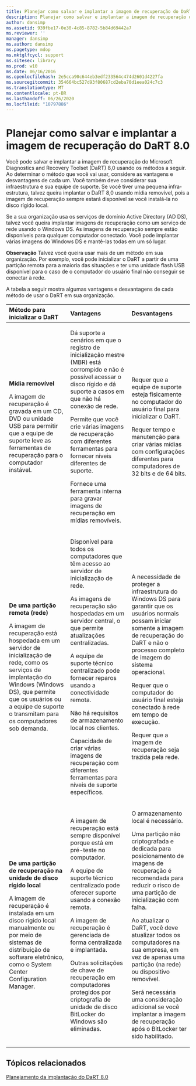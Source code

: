 ```yaml
---
title: Planejar como salvar e implantar a imagem de recuperação do DaRT 8.0
description: Planejar como salvar e implantar a imagem de recuperação do DaRT 8.0
author: dansimp
ms.assetid: 939fbe17-0e30-4c85-8782-5b84d69442a7
ms.reviewer: ''
manager: dansimp
ms.author: dansimp
ms.pagetype: mdop
ms.mktglfcycl: support
ms.sitesec: library
ms.prod: w10
ms.date: 06/16/2016
ms.openlocfilehash: 2e5cca90c644eb3edf233564c474d2601d4227fa
ms.sourcegitcommit: 354664bc527d93f80687cd2eba70d1eea024c7c3
ms.translationtype: MT
ms.contentlocale: pt-BR
ms.lasthandoff: 06/26/2020
ms.locfileid: "10797886"
---
```

# Planejar como salvar e implantar a imagem de recuperação do DaRT 8.0


Você pode salvar e implantar a imagem de recuperação do Microsoft Diagnostics and Recovery Toolset (DaRT) 8,0 usando os métodos a seguir. Ao determinar o método que você vai usar, considere as vantagens e desvantagens de cada um. Você também deve considerar sua infraestrutura e sua equipe de suporte. Se você tiver uma pequena infra-estrutura, talvez queira implantar o DaRT 8,0 usando mídia removível, pois a imagem de recuperação sempre estará disponível se você instalá-la no disco rígido local.

Se a sua organização usa os serviços de domínio Active Directory (AD DS), talvez você queira implantar imagens de recuperação como um serviço de rede usando o Windows DS. As imagens de recuperação sempre estão disponíveis para qualquer computador conectado. Você pode implantar várias imagens do Windows DS e mantê-las todas em um só lugar.

**Observação**  Talvez você queira usar mais de um método em sua organização. Por exemplo, você pode inicializar o DaRT a partir de uma partição remota para a maioria das situações e ter uma unidade flash USB disponível para o caso de o computador do usuário final não conseguir se conectar à rede.

 

A tabela a seguir mostra algumas vantagens e desvantagens de cada método de usar o DaRT em sua organização.

<table>
<colgroup>
<col width="33%" />
<col width="33%" />
<col width="33%" />
</colgroup>
<thead>
<tr class="header">
<th align="left">Método para inicializar o DaRT</th>
<th align="left">Vantagens</th>
<th align="left">Desvantagens</th>
</tr>
</thead>
<tbody>
<tr class="odd">
<td align="left"><p><strong>Mídia removível</strong></p>
<p>A imagem de recuperação é gravada em um CD, DVD ou unidade USB para permitir que a equipe de suporte leve as ferramentas de recuperação para o computador instável.</p></td>
<td align="left"><p>Dá suporte a cenários em que o registro de inicialização mestre (MBR) está corrompido e não é possível acessar o disco rígido e dá suporte a casos em que não há conexão de rede.</p>
<p>Permite que você crie várias imagens de recuperação com diferentes ferramentas para fornecer níveis diferentes de suporte.</p>
<p>Fornece uma ferramenta interna para gravar imagens de recuperação em mídias removíveis.</p></td>
<td align="left"><p>Requer que a equipe de suporte esteja fisicamente no computador do usuário final para inicializar o DaRT.</p>
<p>Requer tempo e manutenção para criar várias mídias com configurações diferentes para computadores de 32 bits e de 64 bits.</p></td>
</tr>
<tr class="even">
<td align="left"><p><strong>De uma partição remota (rede)</strong></p>
<p>A imagem de recuperação está hospedada em um servidor de inicialização de rede, como os serviços de implantação do Windows (Windows DS), que permite que os usuários ou a equipe de suporte o transmitam para os computadores sob demanda.</p></td>
<td align="left"><p>Disponível para todos os computadores que têm acesso ao servidor de inicialização de rede.</p>
<p>As imagens de recuperação são hospedadas em um servidor central, o que permite atualizações centralizadas.</p>
<p>A equipe de suporte técnico centralizado pode fornecer reparos usando a conectividade remota.</p>
<p>Não há requisitos de armazenamento local nos clientes.</p>
<p>Capacidade de criar várias imagens de recuperação com diferentes ferramentas para níveis de suporte específicos.</p></td>
<td align="left"><p>A necessidade de proteger a infraestrutura do Windows DS para garantir que os usuários normais possam iniciar somente a imagem de recuperação do DaRT e não o processo completo de imagem do sistema operacional.</p>
<p></p>
<p></p>
<p>Requer que o computador do usuário final esteja conectado à rede em tempo de execução.</p>
<p>Requer que a imagem de recuperação seja trazida pela rede.</p></td>
</tr>
<tr class="odd">
<td align="left"><p><strong>De uma partição de recuperação na unidade de disco rígido local</strong></p>
<p>A imagem de recuperação é instalada em um disco rígido local manualmente ou por meio de sistemas de distribuição de software eletrônico, como o System Center Configuration Manager.</p></td>
<td align="left"><p>A imagem de recuperação está sempre disponível porque está em pré-teste no computador.</p>
<p>A equipe de suporte técnico centralizado pode oferecer suporte usando a conexão remota.</p>
<p>A imagem de recuperação é gerenciada de forma centralizada e implantada.</p>
<p>Outras solicitações de chave de recuperação em computadores protegidos por criptografia de unidade de disco BitLocker do Windows são eliminadas.</p></td>
<td align="left"><p>O armazenamento local é necessário.</p>
<p>Uma partição não criptografada e dedicada para posicionamento de imagens de recuperação é recomendada para reduzir o risco de uma partição de inicialização com falha.</p>
<p>Ao atualizar o DaRT, você deve atualizar todos os computadores na sua empresa, em vez de apenas uma partição (na rede) ou dispositivo removível.</p>
<p>Será necessária uma consideração adicional se você implantar a imagem de recuperação após o BitLocker ter sido habilitado.</p></td>
</tr>
</tbody>
</table>

 

## Tópicos relacionados


[Planejamento da implantação do DaRT 8.0](planning-to-deploy-dart-80-dart-8.md)

 

 





